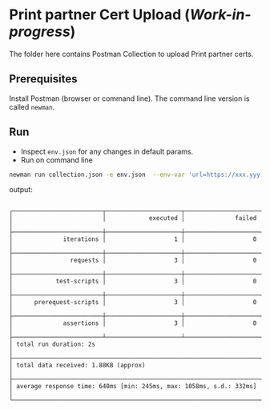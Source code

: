 # Print partner Cert Upload (_Work-in-progress_)

The folder here contains Postman Collection to upload Print partner certs.

## Prerequisites
Install Postman (browser or command line).  The command line version is called `newman`.

## Run
* Inspect `env.json` for any changes in default params.
* Run on command line
```sh
newman run collection.json -e env.json  --env-var 'url=https://xxx.yyy.zzz' --env-var 'admin-client-secret=xxxxxxxxxxxx'
```

output:

```

┌─────────────────────────┬─────────────────────┬─────────────────────┐
│                         │            executed │              failed │
├─────────────────────────┼─────────────────────┼─────────────────────┤
│              iterations │                   1 │                   0 │
├─────────────────────────┼─────────────────────┼─────────────────────┤
│                requests │                   3 │                   0 │
├─────────────────────────┼─────────────────────┼─────────────────────┤
│            test-scripts │                   3 │                   0 │
├─────────────────────────┼─────────────────────┼─────────────────────┤
│      prerequest-scripts │                   3 │                   0 │
├─────────────────────────┼─────────────────────┼─────────────────────┤
│              assertions │                   3 │                   0 │
├─────────────────────────┴─────────────────────┴─────────────────────┤
│ total run duration: 2s                                              │
├─────────────────────────────────────────────────────────────────────┤
│ total data received: 1.88KB (approx)                                │
├─────────────────────────────────────────────────────────────────────┤
│ average response time: 640ms [min: 245ms, max: 1058ms, s.d.: 332ms] │
└─────────────────────────────────────────────────────────────────────┘

```
